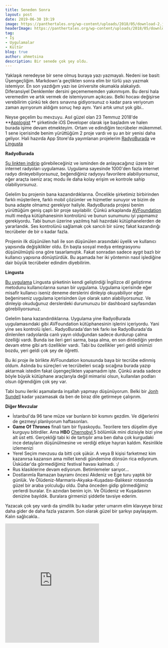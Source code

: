 ```yaml
---
title: Seneden Sonra
layout: post
date: 2019-06-30 19:19
image: https://panthertales.org/wp-content/uploads/2018/05/download-2.jpg
headerImage: https://panthertales.org/wp-content/uploads/2018/05/download-2.jpg
tag:
- İş
- Uygulamalar
- Kültür
blog: true
author: ahmetsina
description: Bir senede çok şey oldu.
---
```


Yaklaşık neredeyse bir sene olmuş buraya yazı yazmayalı. Nedeni ise basit: Üşengeçliğim. Markdown'a geçtikten sonra elim bir türlü yazı yazmak istemiyor. 
En son yazdığım yazı ise üniversite okumakla alakalıydı. Diferansiyel Denklemler dersini geçemememden yakınmışım. Bu dersi hala veremedim ve artık vermek de istemiyorum açıkcası. Belki hocası değişirse verebilirim çünkü tek ders sınavına gidiyorsunuz o kadar para veriyorum zaman ayırıyorum aldığım sonuç hep aynı. Yani artık umut yok gibi..

Neyse geçelim bu mevzuyu. Asıl güzel olan 23 Temmuz 2018'de **[Applogist](http://applogist.com) ** şirketinde iOS Developer olarak işe başladım ve halen burada işime devam etmekteyim. Ortam ve edindiğim tecrübeler mükemmel. 1 sene içerisinde benim yürüttüğüm 2 proje vardı ve şu an bir yenisi daha geliyor. Hali hazırda App Store'da yayımlanan projelerim [RadyoBurada](https://apps.apple.com/tr/app/radyo-burada-t%C3%BCm-radyolar/id1435313429?l=tr) ve [Lingusta](https://apps.apple.com/tr/app/lingusta-metodu/id1459501143) 


**RadyoBurada**

[Şu linkten indirip](https://apps.apple.com/tr/app/radyo-burada-t%C3%BCm-radyolar/id1435313429?l=tr) görebileceğiniz ve isminden de anlayacağınız üzere bir internet radyoları uygulaması. Uygulama sayesinde 1000'den fazla internet radyo dinleyebiliyorsunuz, beğendiğiniz radyoyu favorilere alabiliyorsunuz, eğer araçta iseniz araç modu ile daha kolay erişim ve kontrole sahip olabiliyorsunuz. 

Gelelim bu projenin bana kazandırdıklarına. Öncelikle şirketimiz birbirinden farklı müşterilere, farklı mobil çözümler ve hizmetler sunuyor ve bizim de buna adapte olmamız gerekiyor haliyle. RadyoBurada projesi benim yürüttüğüm geniş çaplı bir proje sayılabilir. Çünkü arkaplanda [AVFoundation](https://developer.apple.com/av-foundation/) multi medya kütüphanesinin kontrolünü ve bunun sunumunu iyi yapmamız gerekiyordu. Tabi bunun üzerine yazılmış hali hazırdaki kütüphanelerden de yararlandık. Ses kontrolünü sağlamak çok sancılı bir süreç fakat kazandırığı tecrübeler de bir o kadar fazla.  

Projenin ilk düşünülen hali ile son düşünülen arasındaki üyelik ve kullanıcı yapısında değişiklikler oldu. En başta sosyal medya entegrasyonu düşünülmüştü ona göre tasarlamıştık. Fakat sonradan sadece aygıt bazlı bir kullanıcı yapısına dönüştürdük. Bu aşamada her iki yöntemin nasıl işlediğine dair büyük tecrübeler edindim diyebilirim. 

**Lingusta**

[Bu uygulama](https://apps.apple.com/tr/app/lingusta-metodu/id1459501143) Lingusta şirketinin kendi geliştirdiği İngilizce dil geliştirme metodunu kullanıcılarına sunan bir uygulama. Uygulama içerisinde eğer misafir kullanıcı iseniz deneme derslerini dinleyip okuyabiliyor eğer beğenirseniz uygulama içerisinden üye olarak satın alabiliyorsunuz. Ve dinleyip okuduğunuz derslerdeki durumunuzu bir dashboard sayfasından görebiliyorsunuz. 

Gelelim bana kazandırdıklarına.  Uygulama yine RadyoBurada uygulamasındaki gibi AVFoundation kütüphanesinin işlerini içeriyordu. Yani yine ses kontrolü işleri.. RadyoBurada'dan tek farkı ise RadyoBurada'da dinlenilen radyolarda canlı yayın olduğundan sadece durdurup çalma özelliği vardı. Bunda ise ileri geri sarma, başa alma, en son dinlediğin yerden devam etme gibi artı özellikler vardı. Tabi bu özellikler yeri geldi sinimizi bozdu, yeri geldi çok şey de öğretti. 

Bu iki proje ile birlikte AVFoundation konusunda baya bir tecrübe edinmiş oldum. Aslında bu süreçleri ve tecrübeleri sıcağı sıcağına burada yazıp aktarmak istedim fakat üşengeçlikten yapamadım işte. Çünkü arada sadece böyle büyük kütüphane araçlarıyla değil mimarisi olsun, kullanılan podları olsun öğrendiğim çok şey var.

Tabi bunu ileriki aşamalarda inşallah yapmayı düşünüyorum. Belki bir [Jonh Sundell](https://www.swiftbysundell.com/) kadar yazamasak da ben de biraz dile getirmeye çalışırım.


**Diğer Mevzular**
- İstanbul'da 96 tane müze var bunların bir kısmını gezdim. Ve diğerlerini de gezmeyi planlıyorum haftasonları.
- **Game Of Thrones** finali tam bir fiyaskoydu. Teorilere ters düşelim diye kurguyu bitirdiler. Ama **HBO** [Chernobyl ](https://www.hbo.com/chernobyl)  5 bölümlük mini dizisiyle bizi yine alt üst etti. Gerçekliği tabi ki de tartışılır ama ben daha çok kurgudaki ince detayların düşünülmesine ve verdiği etkiye hayran kaldım. Kesinlikle izlemenizi 
- Yerel Seçim mevzusu da bitti çok şükür.  A veya B kişisi farketmez kim kazanırsa kazansın ama millet kendi gündemine dönsün rica ediyorum. Üsküdar'da görmediğimiz festival havası kalmadı. :/
- Rus klasiklerine devam ediyorum. Betimlemeler sarıyor...
- Dostlarımla Ramazan bayramı öncesi Akdeniz ve Ege turu yaptık bir günlük. Ve Ölüdeniz-Marmaris-Akyaka-Kuşadası-Balıkesir rotasında güzel bir araba yolculuğu oldu. Daha önceden gidip görmediğimiz yerlerdi buralar. En azından benim için. Ve Ölüdeniz ve Kuşadasının denizine bayıldık. Buralara girmenizi şiddetle tavsiye ederim.

<p>

Yazacak çok şey vardı da şimdilik bu kadar yeter umarım elim klavyeye biraz daha gider de daha fazla yazarım. 
Son olarak güzel bir şarkıyı paylaşayım. Kalın sağlıcakla..
<iframe src="https://open.spotify.com/embed/track/6TqNghTOWL9NY0wGeziTpi" width="300" height="380" frameborder="0" allowtransparency="true" allow="encrypted-media"></iframe>